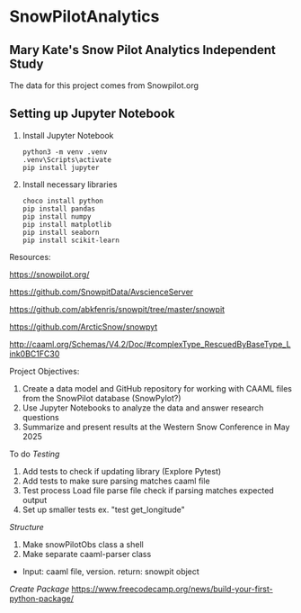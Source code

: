 # SnowPilotAnalytics
 
## Mary Kate's Snow Pilot Analytics Independent Study

 The data for this project comes from Snowpilot.org


 ## Setting up Jupyter Notebook

 1. Install Jupyter Notebook
    
    ```
    python3 -m venv .venv
    .venv\Scripts\activate
    pip install jupyter

    ```

2. Install necessary libraries

   ```
   choco install python
   pip install pandas
   pip install numpy
   pip install matplotlib
   pip install seaborn
   pip install scikit-learn
   ```

Resources:

https://snowpilot.org/

https://github.com/SnowpitData/AvscienceServer

https://github.com/abkfenris/snowpit/tree/master/snowpit

https://github.com/ArcticSnow/snowpyt

http://caaml.org/Schemas/V4.2/Doc/#complexType_RescuedByBaseType_Link0BC1FC30


Project Objectives:

1. Create a data model and GitHub repository for working with CAAML files from the SnowPilot database (SnowPylot?)
2. Use Jupyter Notebooks to analyze the data and answer research questions
3. Summarize and present results at the Western Snow Conference in May 2025



To do
*Testing*
1. Add tests to check if updating library (Explore Pytest)
2. Add tests to make sure parsing matches caaml file
3. Test process
   Load file
   parse file
   check if parsing matches expected output
4. Set up smaller tests
   ex. "test get_longitude"

*Structure*
1. Make snowPilotObs class a shell
2. Make separate caaml-parser class
* Input: caaml file, version. return: snowpit object

*Create Package*
https://www.freecodecamp.org/news/build-your-first-python-package/

